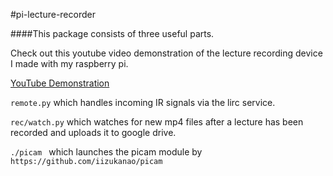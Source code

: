 #pi-lecture-recorder

####This package consists of three useful parts.

Check out this youtube video demonstration of the lecture recording device I made with my raspberry pi.

[YouTube Demonstration](https://www.youtube.com/watch?v=6QNrnzQUXQ0)

```remote.py``` which handles incoming IR signals via the lirc service.

```rec/watch.py``` which watches for new mp4 files after a lecture has been recorded and uploads it to google drive.

```./picam ``` which launches the picam module by ```https://github.com/iizukanao/picam```


